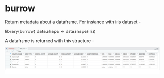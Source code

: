 # burrow

Return metadata about a dataframe. For instance with iris dataset -

library(burrow)
data.shape <- datashape(iris)

A dataframe is returned with this structure -

![alt text](https://github.com/suzannefox/burrow/raw/master/burrow.png "Output dataframe")
